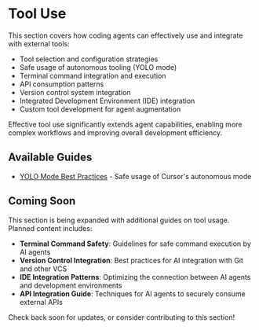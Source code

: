 # Tool Use

This section covers how coding agents can effectively use and integrate with external tools:

- Tool selection and configuration strategies
- Safe usage of autonomous tooling (YOLO mode)
- Terminal command integration and execution
- API consumption patterns
- Version control system integration
- Integrated Development Environment (IDE) integration
- Custom tool development for agent augmentation

Effective tool use significantly extends agent capabilities, enabling more complex workflows and improving overall development efficiency.

## Available Guides

- [YOLO Mode Best Practices](./yolo-mode-best-practices.md) - Safe usage of Cursor's autonomous mode

## Coming Soon

This section is being expanded with additional guides on tool usage. Planned content includes:

- **Terminal Command Safety**: Guidelines for safe command execution by AI agents
- **Version Control Integration**: Best practices for AI integration with Git and other VCS
- **IDE Integration Patterns**: Optimizing the connection between AI agents and development environments
- **API Integration Guide**: Techniques for AI agents to securely consume external APIs

Check back soon for updates, or consider contributing to this section!
